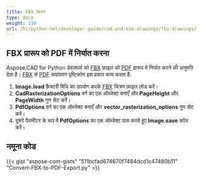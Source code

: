 ```yaml
---
title: FBX चित्रण
type: docs
weight: 110
url: /hi/python-net/developer-guide/cad-and-bim-drawings/fbx-drawings/
---
```


## **FBX प्रारूप को PDF में निर्यात करना**

Aspose.CAD for Python डेवलपर्स को [FBX](https://docs.fileformat.com/3d/fbx/) फ़ाइल को [PDF](https://docs.fileformat.com/pdf/) प्रारूप में निर्यात करने की अनुमति देता है। [FBX](https://docs.fileformat.com/3d/fbx/) से [PDF](https://docs.fileformat.com/pdf/) रूपांतरण दृष्टिकोण इस प्रकार काम करता है:

1. **Image.load** फ़ैक्टरी विधि का उपयोग करके [FBX](https://docs.fileformat.com/3d/fbx/) चित्रण फ़ाइल लोड करें।
1. **CadRasterizationOptions** वर्ग का एक ऑब्जेक्ट बनाएँ और **PageHeight** और **PageWidth** गुण सेट करें।
1. **PdfOptions** वर्ग का एक ऑब्जेक्ट बनाएँ और **vector_rasterization_options** गुण सेट करें।
1. दूसरे पैरामीटर के रूप में **PdfOptions** का एक ऑब्जेक्ट पास करते हुए **Image.save** कॉल करें।

## नमूना कोड

{{< gist "aspose-com-gists" "511bcfad674670f7484dcd1c47480b11" "Convert-FBX-to-PDF-Export.py" >}}
